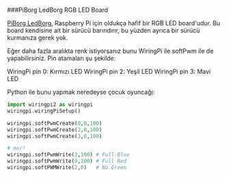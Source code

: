 <!--
---
name: PiBorg LEDBorg
description: Raspberry Pi RGB ledlerine sahip bir kart
buy: https://www.piborg.org/ledborg
pincount: 26
pin:
  '11':
    name: Red LED
    direction: output
    active: high
    description: PiBorg Red LED
  '13':
    name: Green LED
    direction: input
    active: high
    description: PiBorg Green LED
  '15':
    name: Blue LED
    direction: output
    active: high
    description: PiBorg Blue LED
-->
###PiBorg LedBorg RGB LED Board

[PiBorg LedBorg](http://www.piborg.org/ledborg/), Raspberry Pi için oldukça hafif bir RGB LED board'udur. Bu board kendisine ait bir sürücü barındırır, bu yüzden ayrıca bir sürücü kurmanıza gerek yok.

Eğer daha fazla aralıkta renk istiyorsanız bunu WiringPi ile softPwm ile de yapabilirsiniz. Pin atamaları şu şekilde:

WiringPi pin 0: Kırmızı LED
WiringPi pin 2: Yeşil LED
WiringPi pin 3: Mavi LED

Python ile bunu yapmak neredeyse çocuk oyuncağı:

```python
import wiringpi2 as wiringpi
wiringpi.wiringPiSetup()

wiringpi.softPwmCreate(0,0,100)
wiringpi.softPwmCreate(2,0,100)
wiringpi.softPwmCreate(3,0,100)

# mor!
wiringpi.softPwmWrite(3,100) # Full Blue
wiringpi.softPwmWrite(0,100) # Full Red
wiringpi.softPWMWrite(2,0)	 # No Green
```